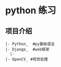 # python 练习
## 项目介绍
    |- Python_  #py基础语法
    |- Django_  #web框架
      |- 
    |- OpenCV_ #视觉处理  
